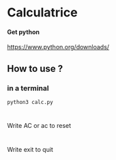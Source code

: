 # Calculatrice

#### Get python


  https://www.python.org/downloads/

  ###

## How to use ?

### in a terminal 

```
python3 calc.py
```
#
Write AC or ac to reset
#
Write exit to quit
#
